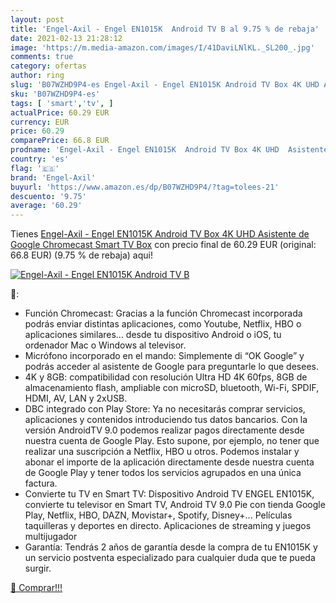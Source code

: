 ```yaml
---
layout: post
title: 'Engel-Axil - Engel EN1015K  Android TV B al 9.75 % de rebaja'
date: 2021-02-13 21:28:12
image: 'https://m.media-amazon.com/images/I/41DaviLNlKL._SL200_.jpg'
comments: true
category: ofertas
author: ring
slug: 'B07WZHD9P4-es Engel-Axil - Engel EN1015K Android TV Box 4K UHD Asistente...'
sku: 'B07WZHD9P4-es'
tags: [ 'smart','tv', ]
actualPrice: 60.29 EUR
currency: EUR
price: 60.29
comparePrice: 66.8 EUR
prodname: 'Engel-Axil - Engel EN1015K  Android TV Box 4K UHD  Asistente de Google Chromecast  Smart TV Box'
country: 'es'
flag: '🇪🇸'
brand: 'Engel-Axil'
buyurl: 'https://www.amazon.es/dp/B07WZHD9P4/?tag=tolees-21'
descuento: '9.75'
average: '60.29'
---
```


Tienes [Engel-Axil - Engel EN1015K  Android TV Box 4K UHD  Asistente de Google Chromecast  Smart TV Box](https://www.amazon.es/dp/B07WZHD9P4/?tag=tolees-21) con precio final de  60.29 EUR (original: 66.8 EUR) (9.75 %  de rebaja) aqui!

[![Engel-Axil - Engel EN1015K  Android TV B](https://m.media-amazon.com/images/I/41DaviLNlKL._SL200_.jpg)](https://www.amazon.es/dp/B07WZHD9P4/?tag=tolees-21)

🔎:

- Función Chromecast: Gracias a la función Chromecast incorporada podrás enviar distintas aplicaciones, como Youtube, Netflix, HBO o aplicaciones similares... desde tu dispositivo Android o iOS, tu ordenador Mac o Windows al televisor.
- Micrófono incorporado en el mando: Simplemente di “OK Google” y podrás acceder al asistente de Google para preguntarle lo que desees.
- 4K y 8GB: compatibilidad con resolución Ultra HD 4K 60fps, 8GB de almacenamiento flash, ampliable con microSD, bluetooth, Wi-Fi, SPDIF, HDMI, AV, LAN y 2xUSB.
- DBC integrado con Play Store: Ya no necesitarás comprar servicios, aplicaciones y contenidos introduciendo tus datos bancarios. Con la versión AndroidTV 9.0 podemos realizar pagos directamente desde nuestra cuenta de Google Play. Esto supone, por ejemplo, no tener que realizar una suscripción a Netflix, HBO u otros. Podemos instalar y abonar el importe de la aplicación directamente desde nuestra cuenta de Google Play y tener todos los servicios agrupados en una única factura.
- Convierte tu TV en Smart TV: Dispositivo Android TV ENGEL EN1015K, convierte tu televisor en Smart TV, Android TV 9.0 Pie con tienda Google Play, Netflix, HBO, DAZN, Movistar+, Spotify, Disney+... Películas taquilleras y deportes en directo. Aplicaciones de streaming y juegos multijugador
- Garantía: Tendrás 2 años de garantía desde la compra de tu EN1015K y un servicio postventa especializado para cualquier duda que te pueda surgir.

[🛒 Comprar!!!](https://www.amazon.es/dp/B07WZHD9P4/?tag=tolees-21)
